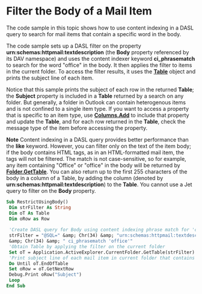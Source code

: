 
# Filter the Body of a Mail Item

The code sample in this topic shows how to use content indexing in a DASL query to search for mail items that contain a specific word in the body. 

The code sample sets up a DASL filter on the property  **urn:schemas:httpmail:textdescription** (the **Body** property referenced by its DAV namespace) and uses the content indexer keyword **ci_phrasematch** to search for the word "office" in the body. It then applies the filter to items in the current folder. To access the filter results, it uses the **[Table](0affaafd-93fe-227a-acee-e09a86cadc20.md)** object and prints the subject line of each item.

Notice that this sample prints the subject of each row in the returned  **Table**; the  **Subject** property is included in a **Table** returned by a search on any folder. But generally, a folder in Outlook can contain heterogenous items and is not confined to a single item type. If you want to access a property that is specific to an item type, use **[Columns.Add](d438cfeb-629f-4234-6f4f-ffa086ef9a41.md)** to include that property and update the **Table**, and for each row returned in the  **Table**, check the message type of the item before accessing the property.


 **Note**  Content indexing in a DASL query provides better performance than the  **like** keyword. However, you can filter only on the text of the item body; if the body contains HTML tags, as in an HTML-formatted mail item, the tags will not be filtered. The match is not case-sensitive, so for example, any item containing "Office" or "office" in the body will be returned by **[Folder.GetTable](08d184cb-0c41-01b1-abc5-305476380f8b.md)**. You can also return up to the first 255 characters of the body in a column of a Table, by adding the column (denoted by  **urn:schemas:httpmail:textdescription**) to the  **Table**. You cannot use a Jet query to filter on the  **Body** property.




```vb
Sub RestrictUsingBody() 
 Dim strFilter As String 
 Dim oT As Table 
 Dim oRow as Row 
 
 'Create DASL query for Body using content indexing phrase match for 'office' 
 strFilter = "@SQL=" &amp; Chr(34) &amp; "urn:schemas:httpmail:textdescription" _ 
 &amp; Chr(34) &amp; " ci_phrasematch 'office'" 
 'Obtain Table by applying the filter on the current folder 
 Set oT = Application.ActiveExplorer.CurrentFolder.GetTable(strFilter) 
 'Print subject line of each mail item in current folder that contains 'office' in the body 
 Do Until oT.EndOfTable 
 Set oRow = oT.GetNextRow 
 Debug.Print oRow("Subject") 
 Loop 
End Sub
```

